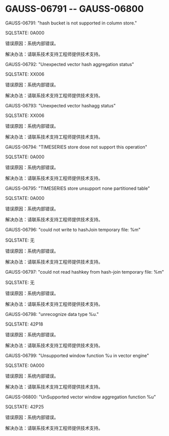 # GAUSS-06791 -- GAUSS-06800

GAUSS-06791: "hash bucket is not supported in column store."

SQLSTATE: 0A000

错误原因：系统内部错误。

解决办法：请联系技术支持工程师提供技术支持。

GAUSS-06792: "Unexpected vector hash aggregation status"

SQLSTATE: XX006

错误原因：系统内部错误。

解决办法：请联系技术支持工程师提供技术支持。

GAUSS-06793: "Unexpected vector hashagg status"

SQLSTATE: XX006

错误原因：系统内部错误。

解决办法：请联系技术支持工程师提供技术支持。

GAUSS-06794: "TIMESERIES store dose not support this operation"

SQLSTATE: 0A000

错误原因：系统内部错误。

解决办法：请联系技术支持工程师提供技术支持。

GAUSS-06795: "TIMESERIES store unsupport none partitioned table"

SQLSTATE: 0A000

错误原因：系统内部错误。

解决办法：请联系技术支持工程师提供技术支持。

GAUSS-06796: "could not write to hashJoin temporary file: %m"

SQLSTATE: 无

错误原因：系统内部错误。

解决办法：请联系技术支持工程师提供技术支持。

GAUSS-06797: "could not read hashkey from hash-join temporary file: %m"

SQLSTATE: 无

错误原因：系统内部错误。

解决办法：请联系技术支持工程师提供技术支持。

GAUSS-06798: "unrecognize data type %u."

SQLSTATE: 42P18

错误原因：系统内部错误。

解决办法：请联系技术支持工程师提供技术支持。

GAUSS-06799: "Unsupported window function %u in vector engine"

SQLSTATE: 0A000

错误原因：系统内部错误。

解决办法：请联系技术支持工程师提供技术支持。

GAUSS-06800: "UnSupported vector window aggregation function %u"

SQLSTATE: 42P25

错误原因：系统内部错误。

解决办法：请联系技术支持工程师提供技术支持。

